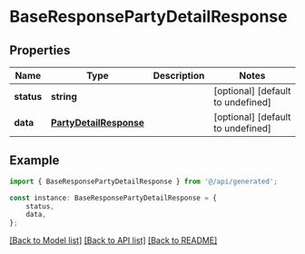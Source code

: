 # BaseResponsePartyDetailResponse


## Properties

Name | Type | Description | Notes
------------ | ------------- | ------------- | -------------
**status** | **string** |  | [optional] [default to undefined]
**data** | [**PartyDetailResponse**](PartyDetailResponse.md) |  | [optional] [default to undefined]

## Example

```typescript
import { BaseResponsePartyDetailResponse } from '@/api/generated';

const instance: BaseResponsePartyDetailResponse = {
    status,
    data,
};
```

[[Back to Model list]](../README.md#documentation-for-models) [[Back to API list]](../README.md#documentation-for-api-endpoints) [[Back to README]](../README.md)
